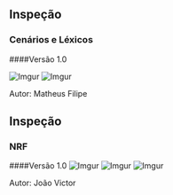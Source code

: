 
## Inspeção 

### Cenários e Léxicos 
####Versão 1.0

![Imgur](https://i.imgur.com/KBHWTSv.png)
![Imgur](https://i.imgur.com/plEoJiR.png)

Autor: Matheus Filipe


## Inspeção 

### NRF
####Versão 1.0
![Imgur](https://i.imgur.com/yZgikyr.jpg)
![Imgur](https://i.imgur.com/vdthFnu.jpg)
![Imgur](https://i.imgur.com/CwMytqZ.jpg)

Autor: João Victor